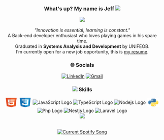 <div align="center">
  <h3 style="border-bottom: none;">What's up? My name is Jeff <img src="https://media.giphy.com/media/hvRJCLFzcasrR4ia7z/giphy.gif" width="35"></h3>
</div>

<section align="center">
  <img src="https://user-images.githubusercontent.com/73097560/115834477-dbab4500-a447-11eb-908a-139a6edaec5c.gif">
  <p><i>"Innovation is essential, learning is constant."</i><br>
  A Back-end developer enthusiast who loves playing games in his spare time.<br>
  Graduated in <strong>Systems Analysis and Development</strong> by UNIFEOB.<br>
  I’m currently open for a new job opportunity, this is <a href="https://read.cv/jeffersonventura">my resume</a>.</p>


  ### 🌐 Socials
  [![LinkedIn](https://img.shields.io/badge/LinkedIn-0077B5?logo=linkedin&logoColor=white)](https://linkedin.com/in/jefferson-ventura)
  [![Gmail](https://img.shields.io/badge/Gmail-D14836?logo=gmail&logoColor=white)](mailto:jeffersonsilvamuz@gmail.com)

  ### <img src="https://media2.giphy.com/media/QssGEmpkyEOhBCb7e1/giphy.gif?cid=ecf05e47a0n3gi1bfqntqmob8g9aid1oyj2wr3ds3mg700bl&rid=giphy.gif" width ="25"> Skills
  <div style="display: inline_block">
    <img align="center" alt="HTML5 Logo" height="30" width="40" src="https://raw.githubusercontent.com/devicons/devicon/master/icons/html5/html5-original.svg" title="HTML5 - Advanced">
    <img align="center" alt="CSS3 Logo" height="30" width="40" src="https://raw.githubusercontent.com/devicons/devicon/master/icons/css3/css3-original.svg" title="CSS3 - Intermediate">
    <img align="center" alt="JavaScript Logo" height="30" width="40" src="https://cdn.jsdelivr.net/gh/devicons/devicon@latest/icons/javascript/javascript-original.svg" title="JavaScript - Intermediate">
    <img align="center" alt="TypeScript Logo" height="30" width="40" src="https://cdn.jsdelivr.net/gh/devicons/devicon@latest/icons/typescript/typescript-original.svg" title="TypeScript - Intermediate">
    <img align="center" alt="Nodejs Logo" height="30" width="40" src="https://cdn.jsdelivr.net/gh/devicons/devicon@latest/icons/nodejs/nodejs-original.svg" title="NodeJs - Intermediate">
    <img align="center" alt="Python Logo" height="30" width="40" src="https://raw.githubusercontent.com/devicons/devicon/master/icons/python/python-original.svg" title="Python - Intermediate">
    <img align="center" alt="Php Logo" height="30" width="40" src="https://cdn.jsdelivr.net/gh/devicons/devicon@latest/icons/php/php-original.svg" title="Php - Intermediate">
    <img align="center" alt="Nestjs Logo" height="30" width="40" src="https://cdn.jsdelivr.net/gh/devicons/devicon@latest/icons/nestjs/nestjs-original.svg" title="NestJs - Intermediate">
    <img align="center" alt="Laravel Logo" height="30" width="40" src="https://cdn.jsdelivr.net/gh/devicons/devicon@latest/icons/laravel/laravel-original.svg" title="Laravel - Intermediate">
  </div>

  <img src="https://user-images.githubusercontent.com/73097560/115834477-dbab4500-a447-11eb-908a-139a6edaec5c.gif">

  
  <br><a href="devjeffersonventura.pythonanywhere.com/link">
    <img
      src="https://devjeffersonventura.pythonanywhere.com/?theme=dark"
      alt="Current Spotify Song"
    />
  </a>
  
</section>
